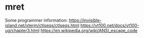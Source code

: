 # mret
Some programmer information:
    https://invisible-island.net/xterm/ctlseqs/ctlseqs.html
    https://vt100.net/docs/vt100-ug/chapter3.html
    https://en.wikipedia.org/wiki/ANSI_escape_code
